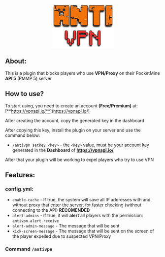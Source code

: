 <div style="display: flex; justify-content: center; align-items: center;">
	<img src="./img/logo.png" style="margin: 0 auto;">
</div>

## About:

This is a plugin that blocks players who use **VPN/Proxy** on their PocketMine **API 5** (PMMP 5) server

## How to use? 

To start using, you need to create an account **(Free/Premium)** at: [**https://vpnapi.io/**](https://vpnapi.io/)

After creating the account, copy the generated key in the dashboard

After copying this key, install the plugin on your server and use the command below:

- `/antivpn setkey <key>` - the `<key>` value, must be your account key generated in the **Dashboard** of **https://vpnapi.io/**

After that your plugin will be working to expel players who try to use VPN 

## Features:

### config.yml:

- `enable-cache` - If true, the system will save all IP addresses with and without proxy that enter the server, for faster checking (without connecting to the API) **RECOMENDED**
- `alert-admins` - If true, it will **alert** all players with the permission: `antivpn.alert.receive`
- `alert-admin-message` - The message that will be sent
- `kick-screen-message` - The message that will be sent on the screen of the player expelled due to suspected VPN/Proxy

### Command `/antivpn`



